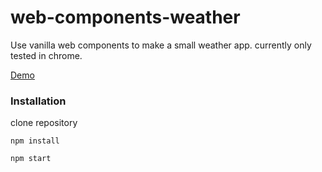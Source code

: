# web-components-weather
Use vanilla web components to make a small weather app. currently only tested in chrome.

[Demo](http://deebloo.github.io/weather-components/)

### Installation

clone repository

```
npm install
```

```
npm start
```
